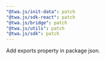 ```yaml
---
"@twa.js/init-data": patch
"@twa.js/sdk-react": patch
"@twa.js/bridge": patch
"@twa.js/utils": patch
"@twa.js/sdk": patch
---
```


Add exports property in package json.
